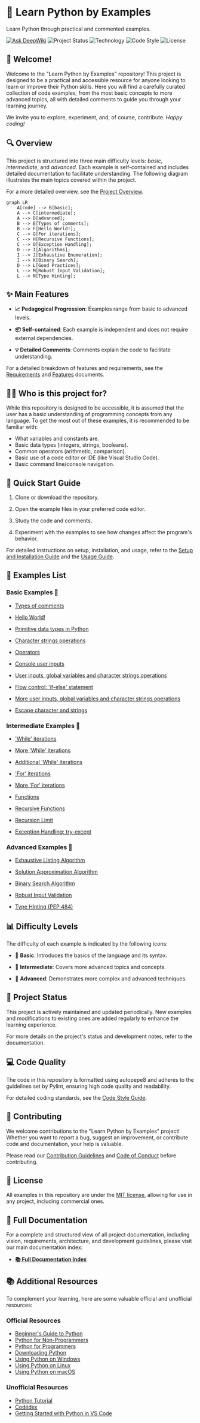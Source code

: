 # 🐍 Learn Python by Examples

Learn Python through practical and commented examples.

<a href="https://deepwiki.com/seyerjo/learn-python-by-examples"><img alt="Ask DeepWiki" src="https://deepwiki.com/badge.svg"></a>
![Project Status](https://img.shields.io/badge/Status-Developing-yellow.svg)
![Technology](https://img.shields.io/badge/Tech-Python-blue.svg)
![Code Style](https://img.shields.io/badge/Code%20Style-autopep8-ff69b4.svg)
![License](https://img.shields.io/badge/License-MIT-red.svg)

## 👋 Welcome!

Welcome to the "Learn Python by Examples" repository! This project is designed to be a practical and accessible resource for anyone looking to learn or improve their Python skills. Here you will find a carefully curated collection of code examples, from the most basic concepts to more advanced topics, all with detailed comments to guide you through your learning journey.

We invite you to explore, experiment, and, of course, contribute. _Happy coding!_

## 🔍 Overview

This project is structured into three main difficulty levels: _basic_, _intermediate_, and _advanced_. Each example is self-contained and includes detailed documentation to facilitate understanding. The following diagram illustrates the main topics covered within the project.

For a more detailed overview, see the [Project Overview](docs/01_project_overview.md).

```mermaid
graph LR
    A[code] --> B[basic];
    A --> C[intermediate];
    A --> D[advanced];
    B --> E[Types of comments];
    B --> F[Hello World!];
    C --> G[For iterations];
    C --> H[Recursive Functions];
    C --> O[Exception Handling];
    D --> I[Algorithms];
    I --> J[Exhaustive Enumeration];
    I --> K[Binary Search];
    D --> L[Good Practices];
    L --> M[Robust Input Validation];
    L --> N[Type Hinting];
```

## ✨ Main Features

-   **📈 Pedagogical Progression**: Examples range from basic to advanced levels.

-   **📦 Self-contained**: Each example is independent and does not require external dependencies.

-   **💡 Detailed Comments**: Comments explain the code to facilitate understanding.

For a detailed breakdown of features and requirements, see the [Requirements](docs/02_requirements.md) and [Features](docs/03_features.md) documents.

## 🧑‍💻 Who is this project for?

While this repository is designed to be accessible, it is assumed that the user has a basic understanding of programming concepts from any language. To get the most out of these examples, it is recommended to be familiar with:

-   What variables and constants are.
-   Basic data types (integers, strings, booleans).
-   Common operators (arithmetic, comparison).
-   Basic use of a code editor or IDE (like Visual Studio Code).
-   Basic command line/console navigation.

## 🚀 Quick Start Guide

1. Clone or download the repository.

2. Open the example files in your preferred code editor.

3. Study the code and comments.

4. Experiment with the examples to see how changes affect the program's behavior.

For detailed instructions on setup, installation, and usage, refer to the [Setup and Installation Guide](docs/07_setup_and_installation.md) and the [Usage Guide](docs/08_usage_guide.md).

## 📝 Examples List

### Basic Examples 📗

-   [Types of comments](https://github.com/seyerjo/learn-python-by-examples/blob/main/code/basic/sample_00_comments_types.py)

-   [Hello World!](https://github.com/seyerjo/learn-python-by-examples/blob/main/code/basic/sample_01_hello_world.py)

-   [Primitive data types in Python](https://github.com/seyerjo/learn-python-by-examples/blob/main/code/basic/sample_02_primitives_data_types.py)

-   [Character strings operations](https://github.com/seyerjo/learn-python-by-examples/blob/main/code/basic/sample_03_strings_operations.py)

-   [Operators](https://github.com/seyerjo/learn-python-by-examples/blob/main/code/basic/sample_04_operators.py)

-   [Console user inputs](https://github.com/seyerjo/learn-python-by-examples/blob/main/code/basic/sample_05_inputs.py)

-   [User inputs, global variables and character strings operations](https://github.com/seyerjo/learn-python-by-examples/blob/main/code/basic/sample_06_inputs_variables_and_strings.py)

-   [Flow control: 'if-else' statement](https://github.com/seyerjo/learn-python-by-examples/blob/main/code/basic/sample_07_flow_control.py)

-   [More user inputs, global variables and character strings operations](https://github.com/seyerjo/learn-python-by-examples/blob/main/code/basic/sample_08_more_inputs_variables_and_strings.py)

-   [Escape character and strings](https://github.com/seyerjo/learn-python-by-examples/blob/main/code/basic/sample_09_escape_character_and_strings.py)

### Intermediate Examples 📙

-   ['While' iterations](https://github.com/seyerjo/learn-python-by-examples/blob/main/code/intermediate/sample_10_while_iterations.py)

-   [More 'While' iterations](https://github.com/seyerjo/learn-python-by-examples/blob/main/code/intermediate/sample_11_more_while_iterations.py)

-   [Additional 'While' ](https://github.com/seyerjo/learn-python-by-examples/blob/main/code/intermediate/sample_12_additional_while_iterations.py) [ iterations](https://github.com/seyerjo/learn-python-by-examples/blob/main/code/intermediate/sample_12_additional_while_iterations.py)

-   ['For' iterations](https://github.com/seyerjo/learn-python-by-examples/blob/main/code/intermediate/sample_13_for_iterations.py)

-   [More 'For' iterations](https://github.com/seyerjo/learn-python-by-examples/blob/main/code/intermediate/sample_14_more_for_iterations.py)

-   [Functions](https://github.com/seyerjo/learn-python-by-examples/blob/main/code/intermediate/sample_15_functions.py)

-   [Recursive Functions](https://github.com/seyerjo/learn-python-by-examples/blob/main/code/intermediate/sample_16_recursive_functions.py)

-   [Recursion Limit](https://github.com/seyerjo/learn-python-by-examples/blob/main/code/intermediate/sample_17_recursion_limit.py)

-   [Exception Handling: try-except](https://github.com/seyerjo/learn-python-by-examples/blob/main/code/intermediate/sample_18_exception_handling.py)

### Advanced Examples 📕

-   [Exhaustive Listing Algorithm](https://github.com/seyerjo/learn-python-by-examples/blob/main/code/advanced/sample_19_exhaustive_listing_algorithm.py)

-   [Solution Approximation Algorithm](https://github.com/seyerjo/learn-python-by-examples/blob/main/code/advanced/sample_20_solution_approximation_algorithm.py)

-   [Binary Search Algorithm](https://github.com/seyerjo/learn-python-by-examples/blob/main/code/advanced/sample_21_binary_search_algorithm.py)

-   [Robust Input Validation](https://github.com/seyerjo/learn-python-by-examples/blob/main/code/advanced/sample_22_robust_input_validation.py)

-   [Type Hinting (PEP 484)](https://github.com/seyerjo/learn-python-by-examples/blob/main/code/advanced/sample_23_type_hinting.py)

## 📊 Difficulty Levels

The difficulty of each example is indicated by the following icons:

-   📗 **Basic**: Introduces the basics of the language and its syntax.

-   📙 **Intermediate**: Covers more advanced topics and concepts.

-   📕 **Advanced**: Demonstrates more complex and advanced techniques.

## 🔄 Project Status

This project is actively maintained and updated periodically. New examples and modifications to existing ones are added regularly to enhance the learning experience.

For more details on the project's status and development notes, refer to the documentation.

## 💻 Code Quality

The code in this repository is formatted using autopepe8 and adheres to the guidelines set by Pylint, ensuring high code quality and readability.

For detailed coding standards, see the [Code Style Guide](docs/09_code_style_guide.md).

## 👋 Contributing

We welcome contributions to the "Learn Python by Examples" project! Whether you want to report a bug, suggest an improvement, or contribute code and documentation, your help is valuable.

Please read our [Contribution Guidelines](./CONTRIBUTION_GUIDELINES.md) and [Code of Conduct](./CODE_OF_CONDUCT.md) before contributing.

## 📜 License

All examples in this repository are under the [MIT license](./LICENSE), allowing for use in any project, including commercial ones.

## 📖 Full Documentation

For a complete and structured view of all project documentation, including vision, requirements, architecture, and development guidelines, please visit our main documentation index:

-   [**📚 Full Documentation Index**](./docs/00_documentation_index.md)

## 📚 Additional Resources

To complement your learning, here are some valuable official and unofficial resources:

### Official Resources

-   [Beginner's Guide to Python](https://wiki.python.org/moin/BeginnersGuide)
-   [Python for Non-Programmers](https://wiki.python.org/moin/BeginnersGuide/NonProgrammers)
-   [Python for Programmers](https://wiki.python.org/moin/BeginnersGuide/Programmers)
-   [Downloading Python](https://wiki.python.org/moin/BeginnersGuide/Download)
-   [Using Python on Windows](https://docs.python.org/3/faq/windows.html)
-   [Using Python on Linux](https://docs.python.org/3/using/unix.html)
-   [Using Python on macOS](https://docs.python.org/3/using/mac.html)

### Unofficial Resources

-   [Python Tutorial](https://python.land/python-tutorial)
-   [Codédex](https://www.codedex.io/python)
-   [Getting Started with Python in VS Code](https://code.visualstudio.com/docs/python/python-tutorial)
